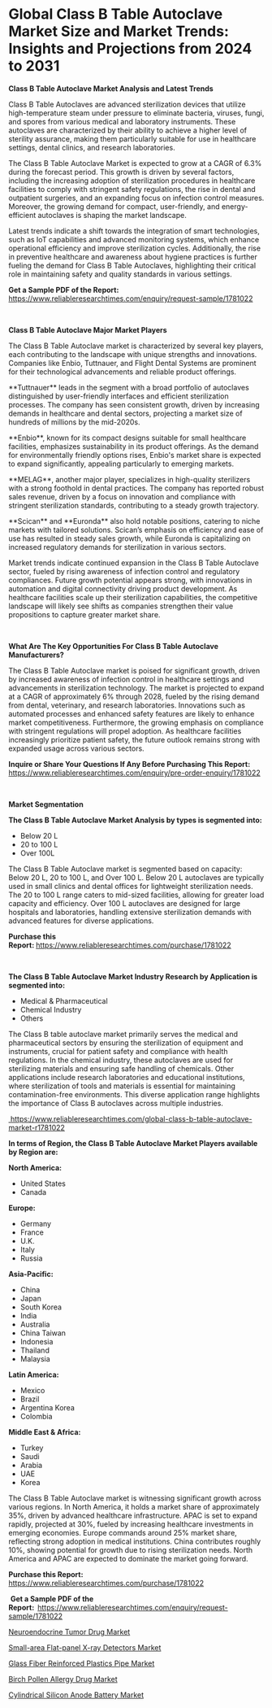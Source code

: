 <p><h1>Global Class B Table Autoclave Market Size and Market Trends: Insights and Projections from 2024 to 2031</h1></p><p><strong>Class B Table Autoclave Market Analysis and Latest Trends</strong></p>
<p><p>Class B Table Autoclaves are advanced sterilization devices that utilize high-temperature steam under pressure to eliminate bacteria, viruses, fungi, and spores from various medical and laboratory instruments. These autoclaves are characterized by their ability to achieve a higher level of sterility assurance, making them particularly suitable for use in healthcare settings, dental clinics, and research laboratories.</p><p>The Class B Table Autoclave Market is expected to grow at a CAGR of 6.3% during the forecast period. This growth is driven by several factors, including the increasing adoption of sterilization procedures in healthcare facilities to comply with stringent safety regulations, the rise in dental and outpatient surgeries, and an expanding focus on infection control measures. Moreover, the growing demand for compact, user-friendly, and energy-efficient autoclaves is shaping the market landscape.</p><p>Latest trends indicate a shift towards the integration of smart technologies, such as IoT capabilities and advanced monitoring systems, which enhance operational efficiency and improve sterilization cycles. Additionally, the rise in preventive healthcare and awareness about hygiene practices is further fueling the demand for Class B Table Autoclaves, highlighting their critical role in maintaining safety and quality standards in various settings.</p></p>
<p><strong>Get a Sample PDF of the Report:&nbsp;</strong> <a href="https://www.reliableresearchtimes.com/enquiry/request-sample/1781022?utm_campaign=1612&utm_medium=2&utm_source=Github&utm_content=ia&utm_term=13102024&utm_id=class-b-table-autoclave">https://www.reliableresearchtimes.com/enquiry/request-sample/1781022</a></p>
<p>&nbsp;</p>
<p><strong>Class B Table Autoclave Major Market Players</strong></p>
<p><p>The Class B Table Autoclave market is characterized by several key players, each contributing to the landscape with unique strengths and innovations. Companies like Enbio, Tuttnauer, and Flight Dental Systems are prominent for their technological advancements and reliable product offerings.</p><p>**Tuttnauer** leads in the segment with a broad portfolio of autoclaves distinguished by user-friendly interfaces and efficient sterilization processes. The company has seen consistent growth, driven by increasing demands in healthcare and dental sectors, projecting a market size of hundreds of millions by the mid-2020s.</p><p>**Enbio**, known for its compact designs suitable for small healthcare facilities, emphasizes sustainability in its product offerings. As the demand for environmentally friendly options rises, Enbio's market share is expected to expand significantly, appealing particularly to emerging markets.</p><p>**MELAG**, another major player, specializes in high-quality sterilizers with a strong foothold in dental practices. The company has reported robust sales revenue, driven by a focus on innovation and compliance with stringent sterilization standards, contributing to a steady growth trajectory.</p><p>**Scican** and **Euronda** also hold notable positions, catering to niche markets with tailored solutions. Scican’s emphasis on efficiency and ease of use has resulted in steady sales growth, while Euronda is capitalizing on increased regulatory demands for sterilization in various sectors.</p><p>Market trends indicate continued expansion in the Class B Table Autoclave sector, fueled by rising awareness of infection control and regulatory compliances. Future growth potential appears strong, with innovations in automation and digital connectivity driving product development. As healthcare facilities scale up their sterilization capabilities, the competitive landscape will likely see shifts as companies strengthen their value propositions to capture greater market share.</p></p>
<p>&nbsp;</p>
<p><strong>What Are The Key Opportunities For Class B Table Autoclave Manufacturers?</strong></p>
<p><p>The Class B Table Autoclave market is poised for significant growth, driven by increased awareness of infection control in healthcare settings and advancements in sterilization technology. The market is projected to expand at a CAGR of approximately 6% through 2028, fueled by the rising demand from dental, veterinary, and research laboratories. Innovations such as automated processes and enhanced safety features are likely to enhance market competitiveness. Furthermore, the growing emphasis on compliance with stringent regulations will propel adoption. As healthcare facilities increasingly prioritize patient safety, the future outlook remains strong with expanded usage across various sectors.</p></p>
<p><strong>Inquire or Share Your Questions If Any Before Purchasing This Report:</strong> <a href="https://www.reliableresearchtimes.com/enquiry/pre-order-enquiry/1781022?utm_campaign=1612&utm_medium=2&utm_source=Github&utm_content=ia&utm_term=13102024&utm_id=class-b-table-autoclave">https://www.reliableresearchtimes.com/enquiry/pre-order-enquiry/1781022</a></p>
<p>&nbsp;</p>
<p><strong>Market Segmentation</strong></p>
<p><strong>The Class B Table Autoclave Market Analysis by types is segmented into:</strong></p>
<p><ul><li>Below 20 L</li><li>20 to 100 L</li><li>Over 100L</li></ul></p>
<p><p>The Class B Table Autoclave market is segmented based on capacity: Below 20 L, 20 to 100 L, and Over 100 L. Below 20 L autoclaves are typically used in small clinics and dental offices for lightweight sterilization needs. The 20 to 100 L range caters to mid-sized facilities, allowing for greater load capacity and efficiency. Over 100 L autoclaves are designed for large hospitals and laboratories, handling extensive sterilization demands with advanced features for diverse applications.</p></p>
<p><strong>Purchase this Report:&nbsp;</strong><a href="https://www.reliableresearchtimes.com/purchase/1781022?utm_campaign=1612&utm_medium=2&utm_source=Github&utm_content=ia&utm_term=13102024&utm_id=class-b-table-autoclave">https://www.reliableresearchtimes.com/purchase/1781022</a></p>
<p>&nbsp;</p>
<p><strong>The Class B Table Autoclave Market Industry Research by Application is segmented into:</strong></p>
<p><ul><li>Medical & Pharmaceutical</li><li>Chemical Industry</li><li>Others</li></ul></p>
<p><p>The Class B table autoclave market primarily serves the medical and pharmaceutical sectors by ensuring the sterilization of equipment and instruments, crucial for patient safety and compliance with health regulations. In the chemical industry, these autoclaves are used for sterilizing materials and ensuring safe handling of chemicals. Other applications include research laboratories and educational institutions, where sterilization of tools and materials is essential for maintaining contamination-free environments. This diverse application range highlights the importance of Class B autoclaves across multiple industries.</p></p>
<p><a href="https://www.reliableresearchtimes.com/global-class-b-table-autoclave-market-r1781022?utm_campaign=1612&utm_medium=2&utm_source=Github&utm_content=ia&utm_term=13102024&utm_id=class-b-table-autoclave">&nbsp;https://www.reliableresearchtimes.com/global-class-b-table-autoclave-market-r1781022</a></p>
<p><strong>In terms of Region, the Class B Table Autoclave Market Players available by Region are:</strong></p>
<p>
    <p> <strong> North America: </strong>
        <ul>
            <li>United States</li>
            <li>Canada</li>
        </ul>
        </p> 
    <p> <strong> Europe: </strong>
        <ul>
            <li>Germany</li>
            <li>France</li>
            <li>U.K.</li>
            <li>Italy</li>
            <li>Russia</li>
        </ul>
        </p> 
    <p> <strong> Asia-Pacific: </strong>
        <ul>
            <li>China</li>
            <li>Japan</li>
            <li>South Korea</li>
            <li>India</li>
            <li>Australia</li>
            <li>China Taiwan</li>
            <li>Indonesia</li>
            <li>Thailand</li>
            <li>Malaysia</li>
        </ul>
        </p> 
    <p> <strong> Latin America: </strong>
        <ul>
            <li>Mexico</li>
            <li>Brazil</li>
            <li>Argentina Korea</li>
            <li>Colombia</li>
        </ul>
        </p> 
    <p> <strong> Middle East & Africa: </strong>
        <ul>
            <li>Turkey</li>
            <li>Saudi</li>
            <li>Arabia</li>
            <li>UAE</li>
            <li>Korea</li>
        </ul>
    </p>
    </p>
<p><p>The Class B Table Autoclave market is witnessing significant growth across various regions. In North America, it holds a market share of approximately 35%, driven by advanced healthcare infrastructure. APAC is set to expand rapidly, projected at 30%, fueled by increasing healthcare investments in emerging economies. Europe commands around 25% market share, reflecting strong adoption in medical institutions. China contributes roughly 10%, showing potential for growth due to rising sterilization needs. North America and APAC are expected to dominate the market going forward.</p></p>
<p><strong>Purchase this Report: </strong><a href="https://www.reliableresearchtimes.com/purchase/1781022?utm_campaign=1612&utm_medium=2&utm_source=Github&utm_content=ia&utm_term=13102024&utm_id=class-b-table-autoclave">https://www.reliableresearchtimes.com/purchase/1781022</a></p>
<p>&nbsp;<strong>Get a Sample PDF of the Report:&nbsp;&nbsp;</strong><a href="https://www.reliableresearchtimes.com/enquiry/request-sample/1781022?utm_campaign=1612&utm_medium=2&utm_source=Github&utm_content=ia&utm_term=13102024&utm_id=class-b-table-autoclave">https://www.reliableresearchtimes.com/enquiry/request-sample/1781022</a></p>
<p><strong></strong></p>
<p><p><a href="https://www.linkedin.com/pulse/market-insights-global-neuroendocrine-tumor-drug-forecast-q6psf?utm_campaign=1612&utm_medium=2&utm_source=Github&utm_content=ia&utm_term=13102024&utm_id=class-b-table-autoclave">Neuroendocrine Tumor Drug Market</a></p><p><a href="https://www.linkedin.com/pulse/comprehensive-small-area-flat-panel-x-ray-detectors-market-report-twudc?utm_campaign=1612&utm_medium=2&utm_source=Github&utm_content=ia&utm_term=13102024&utm_id=class-b-table-autoclave">Small-area Flat-panel X-ray Detectors Market</a></p><p><a href="https://www.linkedin.com/pulse/glass-fiber-reinforced-plastics-pipe-market-global-regional-6v26f?utm_campaign=1612&utm_medium=2&utm_source=Github&utm_content=ia&utm_term=13102024&utm_id=class-b-table-autoclave">Glass Fiber Reinforced Plastics Pipe Market</a></p><p><a href="https://www.linkedin.com/pulse/birch-pollen-allergy-drug-market-growth-segmentation-regional-8ftif?utm_campaign=1612&utm_medium=2&utm_source=Github&utm_content=ia&utm_term=13102024&utm_id=class-b-table-autoclave">Birch Pollen Allergy Drug Market</a></p><p><a href="https://www.linkedin.com/pulse/cylindrical-silicon-anode-battery-market-size-growth-trends-ve4ff?utm_campaign=1612&utm_medium=2&utm_source=Github&utm_content=ia&utm_term=13102024&utm_id=class-b-table-autoclave">Cylindrical Silicon Anode Battery Market</a></p></p>